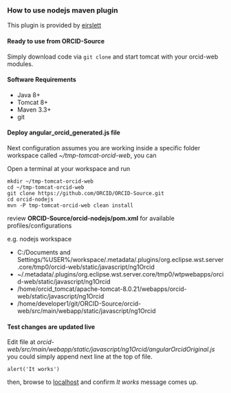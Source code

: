 ### How to use nodejs maven plugin

This plugin is provided by [eirslett](https://github.com/eirslett/frontend-maven-plugin)

#### Ready to use from ORCID-Source

Simply download code via `git clone` and start tomcat with your orcid-web modules.

#### Software Requirements

* Java 8+
* Tomcat 8+
* Maven 3.3+
* git

#### Deploy angular_orcid_generated.js file

Next configuration assumes you are working inside a specific folder workspace called *~/tmp-tomcat-orcid-web*, you can

Open a terminal at your workspace and run
    
    mkdir ~/tmp-tomcat-orcid-web
    cd ~/tmp-tomcat-orcid-web
    git clone https://github.com/ORCID/ORCID-Source.git
    cd orcid-nodejs
    mvn -P tmp-tomcat-orcid-web clean install

review **ORCID-Source/orcid-nodejs/pom.xml** for available profiles/configurations

e.g. nodejs workspace

* C:/Documents and Settings/%USER%/workspace/.metadata/.plugins/org.eclipse.wst.server.core/tmp0/orcid-web/static/javascript/ng1Orcid
* ~/.metadata/.plugins/org.eclipse.wst.server.core/tmp0/wtpwebapps/orcid-web/static/javascript/ng1Orcid
* /home/orcid_tomcat/apache-tomcat-8.0.21/webapps/orcid-web/static/javascript/ng1Orcid
* /home/developer1/git/ORCID-Source/orcid-web/src/main/webapp/static/javascript/ng1Orcid

#### Test changes are updated live

Edit file at _orcid-web/src/main/webapp/static/javascript/ng1Orcid/angularOrcidOriginal.js_
you could simply append next line at the top of file.

    alert('It works')
    
then, browse to [localhost](https://localhost:8443/orcid-web/) and confirm _It works_ message comes up.

